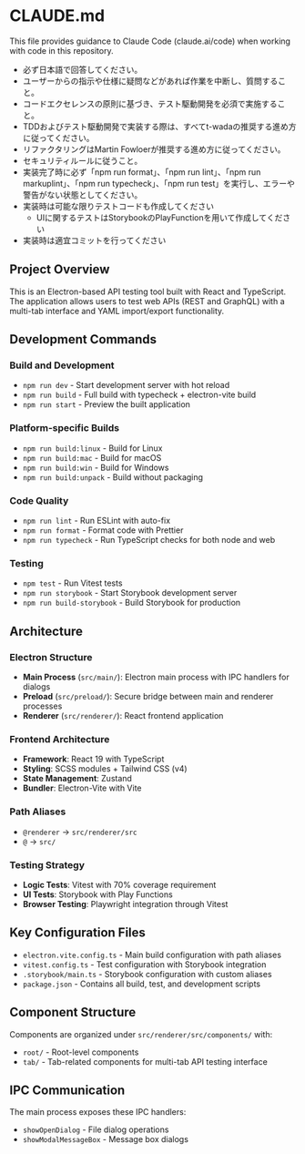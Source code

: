 # CLAUDE.md

This file provides guidance to Claude Code (claude.ai/code) when working with code in this repository.

- 必ず日本語で回答してください。
- ユーザーからの指示や仕様に疑問などがあれば作業を中断し、質問すること。
- コードエクセレンスの原則に基づき、テスト駆動開発を必須で実施すること。
- TDDおよびテスト駆動開発で実装する際は、すべてt-wadaの推奨する進め方に従ってください。
- リファクタリングはMartin Fowloerが推奨する進め方に従ってください。
- セキュリティルールに従うこと。
- 実装完了時に必ず「npm run format」、「npm run lint」、「npm run markuplint」、「npm run typecheck」、「npm run test」を実行し、エラーや警告がない状態としてください。
- 実装時は可能な限りテストコードも作成してください
  - UIに関するテストはStorybookのPlayFunctionを用いて作成してください
- 実装時は適宜コミットを行ってください

## Project Overview

This is an Electron-based API testing tool built with React and TypeScript. The application allows users to test web APIs (REST and GraphQL) with a multi-tab interface and YAML import/export functionality.

## Development Commands

### Build and Development

- `npm run dev` - Start development server with hot reload
- `npm run build` - Full build with typecheck + electron-vite build
- `npm run start` - Preview the built application

### Platform-specific Builds

- `npm run build:linux` - Build for Linux
- `npm run build:mac` - Build for macOS
- `npm run build:win` - Build for Windows
- `npm run build:unpack` - Build without packaging

### Code Quality

- `npm run lint` - Run ESLint with auto-fix
- `npm run format` - Format code with Prettier
- `npm run typecheck` - Run TypeScript checks for both node and web

### Testing

- `npm test` - Run Vitest tests
- `npm run storybook` - Start Storybook development server
- `npm run build-storybook` - Build Storybook for production

## Architecture

### Electron Structure

- **Main Process** (`src/main/`): Electron main process with IPC handlers for dialogs
- **Preload** (`src/preload/`): Secure bridge between main and renderer processes
- **Renderer** (`src/renderer/`): React frontend application

### Frontend Architecture

- **Framework**: React 19 with TypeScript
- **Styling**: SCSS modules + Tailwind CSS (v4)
- **State Management**: Zustand
- **Bundler**: Electron-Vite with Vite

### Path Aliases

- `@renderer` → `src/renderer/src`
- `@` → `src/`

### Testing Strategy

- **Logic Tests**: Vitest with 70% coverage requirement
- **UI Tests**: Storybook with Play Functions
- **Browser Testing**: Playwright integration through Vitest

## Key Configuration Files

- `electron.vite.config.ts` - Main build configuration with path aliases
- `vitest.config.ts` - Test configuration with Storybook integration
- `.storybook/main.ts` - Storybook configuration with custom aliases
- `package.json` - Contains all build, test, and development scripts

## Component Structure

Components are organized under `src/renderer/src/components/` with:

- `root/` - Root-level components
- `tab/` - Tab-related components for multi-tab API testing interface

## IPC Communication

The main process exposes these IPC handlers:

- `showOpenDialog` - File dialog operations
- `showModalMessageBox` - Message box dialogs
